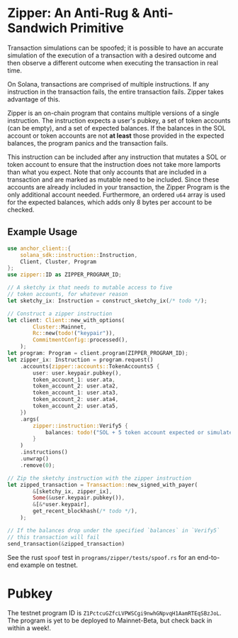 # Zipper: An Anti-Rug & Anti-Sandwich Primitive

Transaction simulations can be spoofed; it is possible to have an accurate simulation of the execution of a transaction with a desired outcome and then observe a different outcome when executing the transaction in real time. 

On Solana, transactions are comprised of multiple instructions. If any instruction in the transaction fails, the entire transaction fails. Zipper takes advantage of this.

Zipper is an on-chain program that contains multiple versions of a single instruction. The instruction expects a user's pubkey, a set of token accounts (can be empty), and a set of expected balances. If the balances in the SOL account or token accounts are not **at least** those provided in the expected balances, the program panics and the transaction fails. 

This instruction can be included after any instruction that mutates a SOL or token account to ensure that the instruction does not take more lamports than what you expect. Note that only accounts that are included in a transaction and are marked as mutable need to be included. Since these accounts are already included in your transaction, the Zipper Program is the only additional account needed. Furthermore, an ordered `u64` array is used for the expected balances, which adds only 8 bytes per account to be checked.

## Example Usage
```rust
use anchor_client::{
    solana_sdk::instruction::Instruction,
    Client, Cluster, Program
};
use zipper::ID as ZIPPER_PROGRAM_ID;

// A sketchy ix that needs to mutable access to five
// token accounts, for whatever reason
let sketchy_ix: Instruction = construct_sketchy_ix(/* todo */);

// Construct a zipper instruction
let client: Client::new_with_options(
        Cluster::Mainnet,
        Rc::new(todo!("keypair")),
        CommitmentConfig::processed(),
    );
let program: Program = client.program(ZIPPER_PROGRAM_ID);
let zipper_ix: Instruction = program.request()
    .accounts(zipper::accounts::TokenAccounts5 {
        user: user.keypair.pubkey(),
        token_account_1: user.ata,
        token_account_2: user.ata2,
        token_account_1: user.ata3,
        token_account_2: user.ata4,
        token_account_2: user.ata5,
    })
    .args(
        zipper::instruction::Verify5 {
            balances: todo!("SOL + 5 token account expected or simulated balances")
        }
    )
    .instructions()
    .unwrap()
    .remove(0);

// Zip the sketchy instruction with the zipper instruction
let zipped_transaction = Transaction::new_signed_with_payer(
        &[sketchy_ix, zipper_ix],
        Some(&user.keypair.pubkey()),
        &[&*user.keypair],
        get_recent_blockhash(/* todo */),
    );

// If the balances drop under the specified `balances` in `Verify5`
// this transaction will fail
send_transaction(&zipped_transaction)
```
See the rust `spoof` test in `programs/zipper/tests/spoof.rs` for an end-to-end example on testnet.

# Pubkey
The testnet program ID is `Z1PctcuGZfcLVPWSCgi9nwhGNpvqH1AamRTEqSBzJoL`.
The program is yet to be deployed to Mainnet-Beta, but check back in within a week!.
